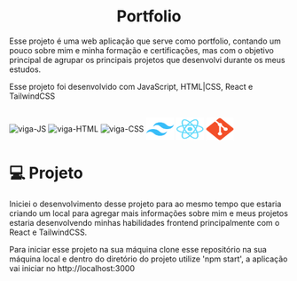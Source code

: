 
<h1 font="bold "align="center">Portfolio</h1>
Esse projeto é uma web aplicação que serve como portfolio, contando um pouco sobre mim e minha formação e certificações, mas com o objetivo principal de agrupar os principais projetos que desenvolvi durante os meus estudos.
<p>Esse projeto foi desenvolvido com JavaScript, HTML|CSS, React e TailwindCSS</p>
<div style="display: inline_block"><br>
  <img align="center" alt="viga-JS" height="30" width="40" src="https://cdn.jsdelivr.net/gh/devicons/devicon/icons/javascript/javascript-original.svg">
  <img align="center" alt="viga-HTML" height="40" width="50" src="https://cdn.jsdelivr.net/gh/devicons/devicon/icons/html5/html5-original-wordmark.svg">
  <img align="center" alt="viga-CSS" height="40" width="50" src="https://cdn.jsdelivr.net/gh/devicons/devicon/icons/css3/css3-original-wordmark.svg">
  <img align="center" alt="viga-Tailwind" height="40" width="50" src="https://github.com/devicons/devicon/blob/v2.16.0/icons/tailwindcss/tailwindcss-original.svg">
  <img align="center" alt="viga-React" height="40" width="50" src="https://github.com/devicons/devicon/blob/v2.16.0/icons/react/react-original.svg">
  <img align="center" alt="viga-C#" height="40" width="50" src="https://github.com/devicons/devicon/blob/v2.16.0/icons/git/git-original.svg">
</div>
<h1 font="bold">💻 Projeto</h1>
Iniciei o desenvolvimento desse projeto para ao mesmo tempo que estaria criando um local para agregar mais informações sobre mim e meus projetos estaria desenvolvendo minhas habilidades frontend principalmente com o React e TailwindCSS.

Para iniciar esse projeto na sua máquina clone esse repositório na sua máquina local e dentro do diretório do projeto utilize 'npm start', a aplicação vai iniciar no http://localhost:3000


